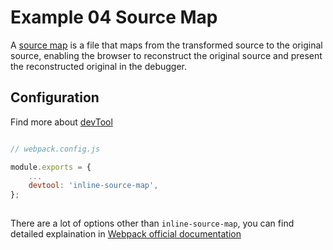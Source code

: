 # Example 04 Source Map
A [source map](https://www.html5rocks.com/en/tutorials/developertools/sourcemaps/) is a file that maps from the transformed source to the original source, enabling the browser to reconstruct the original source and present the reconstructed original in the debugger.

    
## Configuration
Find more about [devTool](https://webpack.js.org/configuration/devtool/)

```javascript

// webpack.config.js

module.exports = {
    ...
    devtool: 'inline-source-map',
};
    
```

There are a lot of options other than `inline-source-map`, you can find detailed explaination in [Webpack official documentation](https://webpack.js.org/configuration/devtool/#devtool)
